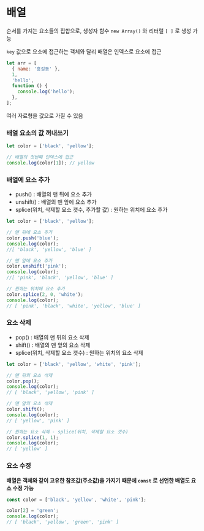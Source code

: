 # 배열

순서를 가지는 요소들의 집합으로, 생성자 함수 `new Array()` 와 리터럴 `[ ]` 로 생성 가능

`key` 값으로 요소에 접근하는 객체와 달리 배열은 인덱스로 요소에 접근

```javascript
let arr = [
  { name: '홍길동' },
  1,
  'hello',
  function () {
    console.log('hello');
  },
];
```

여러 자료형을 값으로 가질 수 있음

### 배열 요소의 값 꺼내쓰기

```javascript
let color = ['black', 'yellow'];

// 배열의 첫번째 인덱스에 접근
console.log(color[1]); // yellow
```

### 배열에 요소 추가

- push() : 배열의 맨 뒤에 요소 추가
- unshift() : 배열의 맨 앞에 요소 추가
- splice(위치, 삭제할 요소 갯수, 추가할 값) : 원하는 위치에 요소 추가

```javascript
let color = ['black', 'yellow'];

// 맨 뒤에 요소 추가
color.push('blue');
console.log(color);
//[ 'black', 'yellow', 'blue' ]

// 맨 앞에 요소 추가
color.unshift('pink');
console.log(color);
//[ 'pink', 'black', 'yellow', 'blue' ]

// 원하는 위치에 요소 추가
color.splice(2, 0, 'white');
console.log(color);
// [ 'pink', 'black', 'white', 'yellow', 'blue' ]
```

### 요소 삭제

- pop() : 배열의 맨 뒤의 요소 삭제
- shift() : 배열의 맨 앞의 요소 삭제
- splice(위치, 삭제할 요소 갯수) : 원하는 위치의 요소 삭제

```javascript
let color = ['black', 'yellow', 'white', 'pink'];

// 맨 뒤의 요소 삭제
color.pop();
console.log(color);
// [ 'black', 'yellow', 'pink' ]

// 맨 앞의 요소 삭제
color.shift();
console.log(color);
// [ 'yellow', 'pink' ]

// 원하는 요소 삭제 - splice(위치, 삭제할 요소 갯수)
color.splice(1, 1);
console.log(color);
// [ 'yellow' ]
```

### 요소 수정

**배열은 객체와 같이 고유한 참조값(주소값)을 가지기 때문에 `const` 로 선언한 배열도 요소 수정 가능**

```javascript
const color = ['black', 'yellow', 'white', 'pink'];

color[2] = 'green';
console.log(color);
// [ 'black', 'yellow', 'green', 'pink' ]
```
